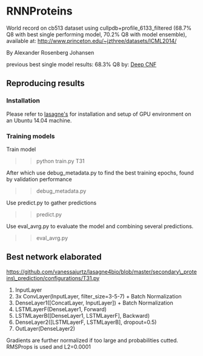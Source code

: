 # RNNProteins

World record on cb513 dataset using cullpdb+profile\_6133\_filtered (68.7% Q8 with best single performing model, 70.2% Q8 with model ensemble), available at:
http://www.princeton.edu/~jzthree/datasets/ICML2014/

By Alexander Rosenberg Johansen

previous best single model results: 68.3% Q8 by: [Deep CNF](http://www.nature.com/articles/srep18962)

## Reproducing results

### Installation

Please refer to [lasagne's](https://github.com/Lasagne/Lasagne/wiki/From-Zero-to-Lasagne-on-Ubuntu-14.04) for installation and setup of GPU environment on an Ubuntu 14.04 machine.

### Training models

Train model
>> python train.py T31

After which use debug\_metadata.py to find the best training epochs, found by validation performance
>> debug_metadata.py

Use predict.py to gather predictions
>> predict.py

Use eval\_avrg.py to evaluate the model and combining several predictions.
>> eval_avrg.py

## Best network elaborated

https://github.com/vanessajurtz/lasagne4bio/blob/master/secondary\_proteins\_prediction/configurations/T31.py

1. InputLayer
2. 3x ConvLayer(InputLayer, filter\_size=3-5-7) + Batch Normalization
4. DenseLayer1([ConcatLayer, InputLayer]) + Batch Normalization
5. LSTMLayerF(DenseLayer1, Forward)
6. LSTMLayerB([DenseLayer1, LSTMLayerF], Backward)
7. DenseLayer2([LSTMLayerF, LSTMLayerB], dropout=0.5)
8. OutLayer(DenseLayer2)

Gradients are further normalized if too large and probabilities cutted. RMSProps is used and L2=0.0001
